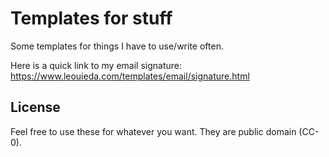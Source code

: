 # Templates for stuff

Some templates for things I have to use/write often.

Here is a quick link to my email signature: https://www.leouieda.com/templates/email/signature.html

## License

Feel free to use these for whatever you want. They are public domain (CC-0).
